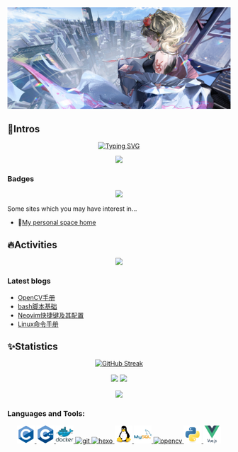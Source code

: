 <!-- Background -->
<div align="center">
   <img src="./assests/Cover2.jpeg" alt="bg"/>
</div>

## 🚀Intros
<div align="center">
<a href="https://git.io/typing-svg"><img src="https://readme-typing-svg.demolab.com?font=Fira+Code&size=50&pause=1000&center=true&vCenter=true&random=false&width=800&height=100&lines=Hi%2C+I+am+Jingle+Cath.;Welcome+to+my+Homepage." alt="Typing SVG" /></a>
</div>

<p align="center"><img width="700px" src="https://quotes-github-readme.vercel.app/api?type=horizontal&theme=dark&quote=此番路，来去无数，我亦在其中。&author=Someone"  /></p>

### Badges
<p align="center"><img src="https://komarev.com/ghpvc/?username=JingleCate&color=blue"/></p>

Some sites which you may have interest in...
- 🔭[My personal space home](https://jinglecath.top)


## 🔥Activities
<div align="center"> <img width="700px" src="https://github-readme-activity-graph.vercel.app/graph?username=JingleCate&theme=react-dark&custom_title=Commits" /> </div>

### Latest blogs
<!-- BLOG-POST-LIST:START -->
- [OpenCV手册](https://blog.jinglecath.top/CV/OpenCV%E6%89%8B%E5%86%8C/)
- [bash脚本基础](https://blog.jinglecath.top/Tools/bash%E8%84%9A%E6%9C%AC%E5%9F%BA%E7%A1%80/)
- [Neovim快捷键及其配置](https://blog.jinglecath.top/Tools/Neovim%E5%BF%AB%E6%8D%B7%E9%94%AE%E5%8F%8A%E5%85%B6%E9%85%8D%E7%BD%AE/)
- [Linux命令手册](https://blog.jinglecath.top/Tools/Linux%E5%91%BD%E4%BB%A4%E6%89%8B%E5%86%8C/)
<!-- BLOG-POST-LIST:END -->

## ✨Statistics
<!-- GitHub Readme Streak Stats --->
<div align="center"><a href="https://git.io/streak-stats"><img src="https://streak-stats.demolab.com?user=JingleCate&theme=tokyonight&hide_border=true&date_format=M%20j%5B%2C%20Y%5D&card_width=700" alt="GitHub Streak" /></a></div><br>

<!-- github-readme-stats --->
<div align="center">
   <img height="168px" src="https://github-readme-stats.vercel.app/api/top-langs/?username=JingleCate&hide_border=true&layout=compact&langs_count=6&text_color=000&icon_color=fff&bg_color=0,52fa5a,4dfcff,c64dff&theme=graywhite" /> 
  <img height="168px" src="https://github-readme-stats.vercel.app/api?username=JingleCate&hide_border=true&show_icons=trueline_height=21&text_color=000&icon_color=000&bg_color=0,ea6161,ffc64d,fffc4d,52fa5a&theme=graywhite"/> 
</div><br>
<!-- Awards --->
<div align="center"> <img src="https://github-profile-trophy.vercel.app/?username=JingleCate&theme=nord&column=5&row=1&margin-w=36" /> </div>

<!-- Language icons -->
### Languages and Tools:
<p align="center"> <a href="https://www.cprogramming.com/" target="_blank" rel="noreferrer"> <img src="https://raw.githubusercontent.com/devicons/devicon/master/icons/c/c-original.svg" alt="c" width="40" height="40"/> </a> <a href="https://www.w3schools.com/cpp/" target="_blank" rel="noreferrer"> <img src="https://raw.githubusercontent.com/devicons/devicon/master/icons/cplusplus/cplusplus-original.svg" alt="cplusplus" width="40" height="40"/> </a> <a href="https://www.docker.com/" target="_blank" rel="noreferrer"> <img src="https://raw.githubusercontent.com/devicons/devicon/master/icons/docker/docker-original-wordmark.svg" alt="docker" width="40" height="40"/> </a> <a href="https://git-scm.com/" target="_blank" rel="noreferrer"> <img src="https://www.vectorlogo.zone/logos/git-scm/git-scm-icon.svg" alt="git" width="40" height="40"/> </a> <a href="hexo.io/" target="_blank" rel="noreferrer"> <img src="https://www.vectorlogo.zone/logos/hexoio/hexoio-icon.svg" alt="hexo" width="40" height="40"/> </a> <a href="https://www.linux.org/" target="_blank" rel="noreferrer"> <img src="https://raw.githubusercontent.com/devicons/devicon/master/icons/linux/linux-original.svg" alt="linux" width="40" height="40"/> </a> <a href="https://www.mysql.com/" target="_blank" rel="noreferrer"> <img src="https://raw.githubusercontent.com/devicons/devicon/master/icons/mysql/mysql-original-wordmark.svg" alt="mysql" width="40" height="40"/> </a> <a href="https://opencv.org/" target="_blank" rel="noreferrer"> <img src="https://www.vectorlogo.zone/logos/opencv/opencv-icon.svg" alt="opencv" width="40" height="40"/> </a> <a href="https://www.python.org" target="_blank" rel="noreferrer"> <img src="https://raw.githubusercontent.com/devicons/devicon/master/icons/python/python-original.svg" alt="python" width="40" height="40"/> </a> <a href="https://vuejs.org/" target="_blank" rel="noreferrer"> <img src="https://raw.githubusercontent.com/devicons/devicon/master/icons/vuejs/vuejs-original-wordmark.svg" alt="vuejs" width="40" height="40"/> </a> </p>



<!--
- 🔭 I’m currently working on ...
- 🌱 I’m currently learning ...
- 👯 I’m looking to collaborate on ...
- 🤔 I’m looking for help with ...
- 💬 Ask me about ...
- 📫 How to reach me: ...
- 😄 Pronouns: ...
- ⚡ Fun fact: ...
-->
